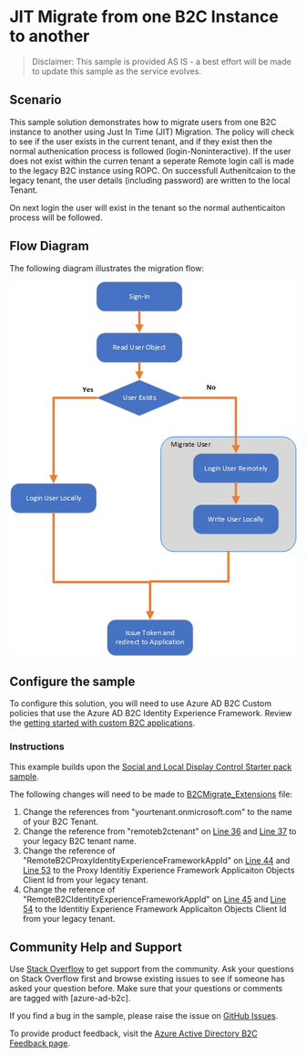 # JIT Migrate from one B2C Instance to another
> Disclaimer: This sample is provided AS IS - a best effort will be made to update this sample as the service evolves.

## Scenario
This sample solution demonstrates how to migrate users from one B2C instance to another using Just In Time (JIT) Migration.
The policy will check to see if the user exists in the current tenant, and if they exist then the normal authenication process is followed (login-Noninteractive).
If the user does not exist within the curren tenant a seperate Remote login call is made to the legacy B2C instance using ROPC.
On successfull Authenitcaion to the legacy tenant, the user details (including password) are written to the local Tenant.

On next login the user will exist in the tenant so the normal authenticaiton process will be followed.
## Flow Diagram
The following diagram illustrates the migration flow:

<p align="center">
  <img 
    alt="A diagram of the logic that is used to route the user from the sign-in to requiring to migrate the user or not. Diagram ends with token being issued to the application."
    src="media/B2CMigrateImage.jpg" 
  />
</p>


## Configure the sample
To configure this solution, you will need to use Azure AD B2C Custom policies that use the Azure AD B2C Identity Experience Framework.  Review the [getting started with custom B2C applications](https://docs.microsoft.com/en-us/azure/active-directory-b2c/active-directory-b2c-get-started-custom?tabs=applications).

### Instructions
This example builds upon the [Social and Local Display Control Starter pack sample](https://github.com/Azure-Samples/active-directory-b2c-custom-policy-starterpack/tree/master/Display%20Controls%20Starterpack/SocialAndLocalAccounts).

The following changes will need to be made to [B2CMigrate_Extensions](Policy/B2CMigrate_Extensions.xml) file:
1. Change the references from "yourtenant.onmicrosoft.com" to the name of your B2C Tenant.
2. Change the reference from "remoteb2ctenant" on [Line 36](Policy/B2CMigrate_Extensions.xml#L36) and [Line 37](policy/B2CMigrate_Extensions.xml#L37) to your legacy B2C tenant name.
3. Change the reference of "RemoteB2CProxyIdentityExperienceFrameworkAppId" on [Line 44](Policy/B2CMigrate_Extensions.xml#L44) and [Line 53](Policy/B2CMigrate_Extensions.xml#L53) to the Proxy Identitiy Experience Framework Applicaiton Objects Client Id from your legacy tenant.
4. Change the reference of "RemoteB2CIdentityExperienceFrameworkAppId" on [Line 45](Policy/B2CMigrate_Extensions.xml#L45) and [Line 54](Policy/B2CMigrate_Extensions.xml#L54) to the Identitiy Experience Framework Applicaiton Objects Client Id from your legacy tenant.


## Community Help and Support
Use [Stack Overflow](https://stackoverflow.com/questions/tagged/azure-ad-b2c) to get support from the community. Ask your questions on Stack Overflow first and browse existing issues to see if someone has asked your question before. Make sure that your questions or comments are tagged with [azure-ad-b2c].

If you find a bug in the sample, please raise the issue on [GitHub Issues](https://github.com/azure-ad-b2c/samples/issues).

To provide product feedback, visit the [Azure Active Directory B2C Feedback page](https://feedback.azure.com/forums/169401-azure-active-directory?category_id=160596).
